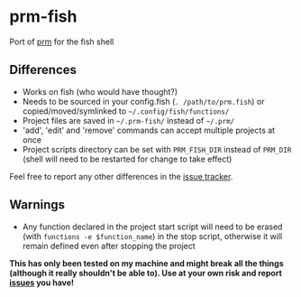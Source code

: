 # prm-fish
Port of [prm](https://github.com/eivind88/prm) for the fish shell

## Differences
- Works on fish (who would have thought?)
- Needs to be sourced in your config.fish (```. /path/to/prm.fish```) or copied/moved/symlinked to ```~/.config/fish/functions/```
- Project files are saved in ```~/.prm-fish/``` instead of ```~/.prm/```
- 'add', 'edit' and 'remove' commands can accept multiple projects at once
- Project scripts directory can be set with ```PRM_FISH_DIR``` instead of ```PRM_DIR``` (shell will need to be restarted for change to take effect)

Feel free to report any other differences in the [issue tracker](../../issues/).

## Warnings
- Any function declared in the project start script will need to be erased (with ```functions -e $function_name```) in the stop script, otherwise it will remain defined even after stopping the project

**This has only been tested on my machine and might break all the things (although it really shouldn't be able to). Use at your own risk and report [issues](../../issues/) you have!**
